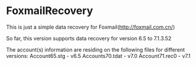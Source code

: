 FoxmailRecovery
===============

This is just a simple data recovery for Foxmail(http://foxmail.com.cn/)

So far, this version supports data recovery for version 6.5 to 7.1.3.52

The account(s) information are residing on the following files for different versions:
Account65.stg - v6.5
Accounts70.tdat - v7.0
Account71.rec0 - v7.1
